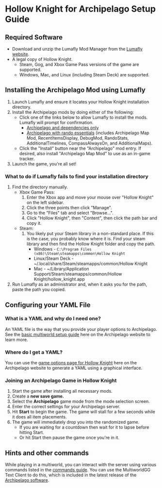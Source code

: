 # Hollow Knight for Archipelago Setup Guide

## Required Software
* Download and unzip the Lumafly Mod Manager from the [Lumafly website](https://themulhima.github.io/Lumafly/).
* A legal copy of Hollow Knight.
    * Steam, Gog, and Xbox Game Pass versions of the game are supported.
    * Windows, Mac, and Linux (including Steam Deck) are supported.

## Installing the Archipelago Mod using Lumafly
1. Launch Lumafly and ensure it locates your Hollow Knight installation directory.
2. Install the Archipelago mods by doing either of the following:
    * Click one of the links below to allow Lumafly to install the mods. Lumafly will prompt for confirmation.
        * [Archipelago and dependencies only](https://themulhima.github.io/Lumafly/commands/download/?mods=Archipelago)
        * [Archipelago with rando essentials](https://themulhima.github.io/Lumafly/commands/download/?mods=Archipelago/Archipelago%20Map%20Mod/RecentItemsDisplay/DebugMod/RandoStats/Additional%20Timelines/CompassAlwaysOn/AdditionalMaps/)
          (includes Archipelago Map Mod, RecentItemsDisplay, DebugMod, RandoStats, AdditionalTimelines, CompassAlwaysOn,
          and AdditionalMaps).
    * Click the "Install" button near the "Archipelago" mod entry. If desired, also install "Archipelago Map Mod"
      to use as an in-game tracker.
3. Launch the game, you're all set!

### What to do if Lumafly fails to find your installation directory
1. Find the directory manually.
    * Xbox Game Pass:
        1. Enter the Xbox app and move your mouse over "Hollow Knight" on the left sidebar. 
        2. Click the three points then click "Manage".
        3. Go to the "Files" tab and select "Browse...". 
        4. Click "Hollow Knight", then "Content", then click the path bar and copy it.
    * Steam:
        1. You likely put your Steam library in a non-standard place. If this is the case, you probably know where 
           it is. Find your steam library and then find the Hollow Knight folder and copy the path.
            * Windows - `C:\Program Files (x86)\Steam\steamapps\common\Hollow Knight`
            * Linux/Steam Deck - ~/.local/share/Steam/steamapps/common/Hollow Knight
            * Mac - ~/Library/Application Support/Steam/steamapps/common/Hollow Knight/hollow_knight.app
2. Run Lumafly as an administrator and, when it asks you for the path, paste the path you copied.

## Configuring your YAML File
### What is a YAML and why do I need one?
An YAML file is the way that you provide your player options to Archipelago.
See the [basic multiworld setup guide](/tutorial/MultiworldGG/setup/en) here on the Archipelago website to learn more.

### Where do I get a YAML?
You can use the [game options page for Hollow Knight](/games/Hollow%20Knight/player-options) here on the Archipelago 
website to generate a YAML using a graphical interface.

### Joining an Archipelago Game in Hollow Knight
1. Start the game after installing all necessary mods.
2. Create a **new save game.**
3. Select the **Archipelago** game mode from the mode selection screen.
4. Enter the correct settings for your Archipelago server.
5. Hit **Start** to begin the game. The game will stall for a few seconds while it does all item placements.
6. The game will immediately drop you into the randomized game. 
    * If you are waiting for a countdown then wait for it to lapse before hitting Start.
    * Or hit Start then pause the game once you're in it.

## Hints and other commands
While playing in a multiworld, you can interact with the server using various commands listed in the 
[commands guide](/tutorial/MultiworldGG/commands/en). You can use the MultiworldGG Text Client to do this,
which is included in the latest release of the [Archipelago software](https://github.com/MultiworldGG/MultiworldGG/releases/latest).
